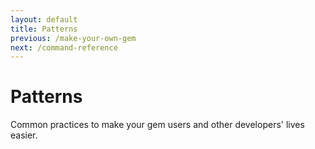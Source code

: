 ```yaml
---
layout: default
title: Patterns
previous: /make-your-own-gem
next: /command-reference
---
```


Patterns
========

Common practices to make your gem users and other developers' lives easier.
